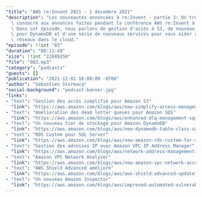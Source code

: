 ```yaml
---
"title": "AWS re:Invent 2021 - 1 decembre 2021"
"description": "Les nouveautés annoncées à re:Invent - partie 3: Un troisième épisode\
  \ consacré aux annonces faites pendant la conférence AWS re:Invent à Las Vegas.\
  \ Dans cet épisode, nous parlons de gestion d'accès à S3, de nouveau tier de stockage\
  \ pour DynamoDB et d'une série de nouveaux services pour vous aider à gèrer vos\
  \ réseaux dans le cloud."
"episode": !!int "83"
"duration": "00:11:49"
"size": !!int "22689250"
"file": "083.mp3"
"category": "podcasts"
"guests": []
"publication": "2021-12-01 16:00:00 -0700"
"author": "Sébastien Stormacq"
"social-background": "podcast-banner.jpg"
"links":
- "text": "Gestion des accès simplifié pour Amazon S3"
  "link": "https://aws.amazon.com/blogs/aws/new-simplify-access-management-for-data-stored-in-amazon-s3/"
- "text": "Amélioration des dead letter queues pour Amazon SQS"
  "link": "https://aws.amazon.com/blogs/aws/enhanced-dlq-management-sqs/"
- "text": "Un nouveau tier de stockage pour Amazon DynamoDB"
  "link": "https://aws.amazon.com/blogs/aws/new-dynamodb-table-class-save-up-to-60-in-your-dynamodb-costs/"
- "text": "RDS Custom pour SQL Server"
  "link": "https://aws.amazon.com/blogs/aws/new-amazon-rds-custom-for-sql-server-is-generally-available/"
- "text": "Gestion des adresses IP avec Amazon VPC IP Address Manager"
  "link": "https://aws.amazon.com/blogs/aws/network-address-management-and-auditing-at-scale-with-amazon-vpc-ip-address-manager/"
- "text": "Amazon VPC Network Analyzer"
  "link": "https://aws.amazon.com/blogs/aws/new-amazon-vpc-network-access-analyzer/"
- "text": "AWS Shield Advanced amélioré"
  "link": "https://aws.amazon.com/blogs/aws/aws-shield-advanced-update-automatic-application-layer-ddos-mitigation/"
- "text": "Un nouveau Amazon Inspector"
  "link": "https://aws.amazon.com/blogs/aws/improved-automated-vulnerability-management-for-cloud-workloads-with-a-new-amazon-inspector/"
---
```

